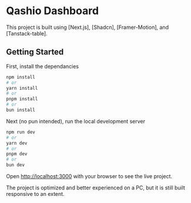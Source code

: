 # Qashio Dashboard

This project is built using [Next.js], [Shadcn], [Framer-Motion], and [Tanstack-table].

## Getting Started

First, install the dependancies

```bash
npm install
# or
yarn install
# or
pnpm install
# or
bun install
```

Next (no pun intended), run the local development server

```bash
npm run dev
# or
yarn dev
# or
pnpm dev
# or
bun dev
```

Open [http://localhost:3000](http://localhost:3000) with your browser to see the live project.

The project is optimized and better experienced on a PC, but it is still built responsive to an extent.
